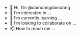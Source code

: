 - 👋 Hi, I’m @damdangdamdang
- 👀 I’m interested in ...
- 🌱 I’m currently learning ...
- 💞️ I’m looking to collaborate on ...
- 📫 How to reach me ...

<!---
damdangdamdang/damdangdamdang is a ✨ special ✨ repository because its `README.md` (this file) appears on your GitHub profile.
You can click the Preview link to take a look at your changes.
--->

